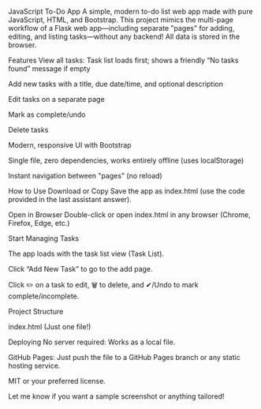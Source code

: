 JavaScript To-Do App
A simple, modern to-do list web app made with pure JavaScript, HTML, and Bootstrap.
This project mimics the multi-page workflow of a Flask web app—including separate "pages" for adding, editing, and listing tasks—without any backend! All data is stored in the browser.

Features
View all tasks: Task list loads first; shows a friendly “No tasks found” message if empty

Add new tasks with a title, due date/time, and optional description

Edit tasks on a separate page

Mark as complete/undo

Delete tasks

Modern, responsive UI with Bootstrap

Single file, zero dependencies, works entirely offline (uses localStorage)

Instant navigation between "pages" (no reload)

How to Use
Download or Copy
Save the app as index.html (use the code provided in the last assistant answer).

Open in Browser
Double-click or open index.html in any browser (Chrome, Firefox, Edge, etc.)

Start Managing Tasks

The app loads with the task list view (Task List).

Click “Add New Task” to go to the add page.

Click ✏️ on a task to edit, 🗑️ to delete, and ✔/Undo to mark complete/incomplete.

Project Structure

index.html
(Just one file!)

Deploying
No server required: Works as a local file.

GitHub Pages: Just push the file to a GitHub Pages branch or any static hosting service.


MIT or your preferred license.

Let me know if you want a sample screenshot or anything tailored!
